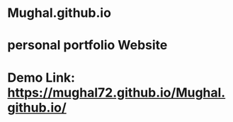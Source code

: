 # Mughal.github.io

# personal portfolio Website 

# Demo Link: https://mughal72.github.io/Mughal.github.io/
